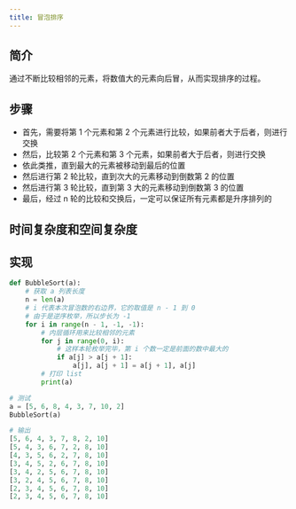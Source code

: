 ```yaml
---
title: 冒泡排序
---
```


## 简介

通过不断比较相邻的元素，将数值大的元素向后冒，从而实现排序的过程。

## 步骤

- 首先，需要将第 1 个元素和第 2 个元素进行比较，如果前者大于后者，则进行交换
- 然后，比较第 2 个元素和第 3 个元素，如果前者大于后者，则进行交换
- 依此类推，直到最大的元素被移动到最后的位置
- 然后进行第 2 轮比较，直到次大的元素移动到倒数第 2 的位置
- 然后进行第 3 轮比较，直到第 3 大的元素移动到倒数第 3 的位置
- 最后，经过 n 轮的比较和交换后，一定可以保证所有元素都是升序排列的

## 时间复杂度和空间复杂度

## 实现

```py
def BubbleSort(a):
    # 获取 a 列表长度
    n = len(a)
    # i 代表本次冒泡数的右边界，它的取值是 n - 1 到 0
    # 由于是逆序枚举，所以步长为 -1
    for i in range(n - 1, -1, -1):
        # 内层循环用来比较相邻的元素
        for j in range(0, i):
            # 这样本轮枚举完毕，第 i 个数一定是前面的数中最大的
            if a[j] > a[j + 1]:
                a[j], a[j + 1] = a[j + 1], a[j]
        # 打印 list
        print(a)

# 测试
a = [5, 6, 8, 4, 3, 7, 10, 2]
BubbleSort(a)

# 输出
[5, 6, 4, 3, 7, 8, 2, 10]
[5, 4, 3, 6, 7, 2, 8, 10]
[4, 3, 5, 6, 2, 7, 8, 10]
[3, 4, 5, 2, 6, 7, 8, 10]
[3, 4, 2, 5, 6, 7, 8, 10]
[3, 2, 4, 5, 6, 7, 8, 10]
[2, 3, 4, 5, 6, 7, 8, 10]
[2, 3, 4, 5, 6, 7, 8, 10]
```
